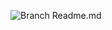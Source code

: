 ![Branch Readme.md](https://github.com/prateekbansalind/gh-actions-learn/.github/workflows/build.yml/badge.svg)